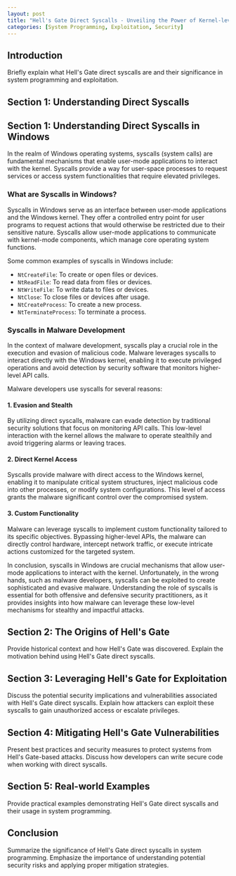 ```yaml
---
layout: post
title: "Hell's Gate Direct Syscalls - Unveiling the Power of Kernel-level Calls"
categories: [System Programming, Exploitation, Security]
---
```


## Introduction

Briefly explain what Hell's Gate direct syscalls are and their significance in system programming and exploitation.

## Section 1: Understanding Direct Syscalls

## Section 1: Understanding Direct Syscalls in Windows

In the realm of Windows operating systems, syscalls (system calls) are fundamental mechanisms that enable user-mode applications to interact with the kernel. Syscalls provide a way for user-space processes to request services or access system functionalities that require elevated privileges.

### What are Syscalls in Windows?

Syscalls in Windows serve as an interface between user-mode applications and the Windows kernel. They offer a controlled entry point for user programs to request actions that would otherwise be restricted due to their sensitive nature. Syscalls allow user-mode applications to communicate with kernel-mode components, which manage core operating system functions.

Some common examples of syscalls in Windows include:

- `NtCreateFile`: To create or open files or devices.
- `NtReadFile`: To read data from files or devices.
- `NtWriteFile`: To write data to files or devices.
- `NtClose`: To close files or devices after usage.
- `NtCreateProcess`: To create a new process.
- `NtTerminateProcess`: To terminate a process.

### Syscalls in Malware Development

In the context of malware development, syscalls play a crucial role in the execution and evasion of malicious code. Malware leverages syscalls to interact directly with the Windows kernel, enabling it to execute privileged operations and avoid detection by security software that monitors higher-level API calls.

Malware developers use syscalls for several reasons:

#### 1. Evasion and Stealth

By utilizing direct syscalls, malware can evade detection by traditional security solutions that focus on monitoring API calls. This low-level interaction with the kernel allows the malware to operate stealthily and avoid triggering alarms or leaving traces.

#### 2. Direct Kernel Access

Syscalls provide malware with direct access to the Windows kernel, enabling it to manipulate critical system structures, inject malicious code into other processes, or modify system configurations. This level of access grants the malware significant control over the compromised system.

#### 3. Custom Functionality

Malware can leverage syscalls to implement custom functionality tailored to its specific objectives. Bypassing higher-level APIs, the malware can directly control hardware, intercept network traffic, or execute intricate actions customized for the targeted system.

In conclusion, syscalls in Windows are crucial mechanisms that allow user-mode applications to interact with the kernel. Unfortunately, in the wrong hands, such as malware developers, syscalls can be exploited to create sophisticated and evasive malware. Understanding the role of syscalls is essential for both offensive and defensive security practitioners, as it provides insights into how malware can leverage these low-level mechanisms for stealthy and impactful attacks.


## Section 2: The Origins of Hell's Gate

Provide historical context and how Hell's Gate was discovered.
Explain the motivation behind using Hell's Gate direct syscalls.

## Section 3: Leveraging Hell's Gate for Exploitation

Discuss the potential security implications and vulnerabilities associated with Hell's Gate direct syscalls.
Explain how attackers can exploit these syscalls to gain unauthorized access or escalate privileges.

## Section 4: Mitigating Hell's Gate Vulnerabilities

Present best practices and security measures to protect systems from Hell's Gate-based attacks.
Discuss how developers can write secure code when working with direct syscalls.

## Section 5: Real-world Examples

Provide practical examples demonstrating Hell's Gate direct syscalls and their usage in system programming.

## Conclusion

Summarize the significance of Hell's Gate direct syscalls in system programming.
Emphasize the importance of understanding potential security risks and applying proper mitigation strategies.

